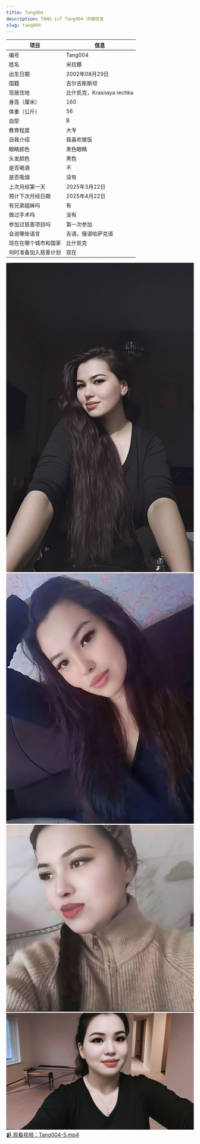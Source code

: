 ```yaml
---
title: Tang004
description: TANG-ivf Tang004 详细信息
slug: tang004
---
```


| 项目           | 信息                                                         |
| -------------- | ------------------------------------------------------------ |
| 编号           | Tang004                                                      |
| 姓名           | 米拉娜                                                       |
| 出生日期       | 2002年08月29日                                               |
| 国籍           | 吉尔吉斯斯坦                                                  |
| 现居住地       | 比什凯克，Krasnaya rechka                                    |
| 身高（厘米）   | 160                                                          |
| 体重（公斤）   | 56                                                           |
| 血型           | B                                                            |
| 教育程度       | 大专                                                         |
| 自我介绍       | 我喜欢做饭                                                   |
| 眼睛颜色       | 黑色眼睛                                                     |
| 头发颜色       | 黑色                                                         |
| 是否喝酒       | 不                                                           |
| 是否吸烟       | 没有                                                         |
| 上次月经第一天 | 2025年3月22日                                                |
| 预计下次月经日期 | 2025年4月22日                                               |
| 有兄弟姐妹吗   | 有                                                           |
| 做过手术吗     | 没有                                                         |
| 参加过慈善项目吗 | 第一次参加                                                  |
| 会说哪些语言   | 吉语，俄语哈萨克语                                           |
| 现在在哪个城市和国家 | 比什凯克                                              |
| 何时准备加入慈善计划 | 现在                                                    |

![](media/Tang004-1.jpg)
![](media/Tang004-2.jpg)
![](media/Tang004-3.jpg)
![](media/Tang004-4.jpg)
[📹 观看视频：Tang004-5.mp4](/Tang004-5.mp4)
